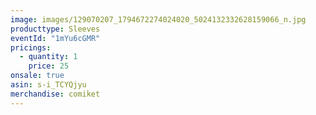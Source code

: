 ```yaml
---
image: images/129070207_1794672274024020_5024132332628159066_n.jpg
producttype: Sleeves
eventId: "1mYu6cGMR"
pricings:
  - quantity: 1
    price: 25
onsale: true
asin: s-i_TCYQjyu
merchandise: comiket
---
```

